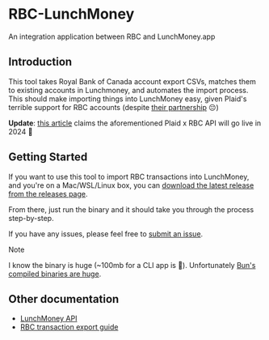 # RBC-LunchMoney

An integration application between RBC and LunchMoney.app

## Introduction

This tool takes Royal Bank of Canada account export CSVs, matches them to existing accounts in Lunchmoney, and automates the import process. This should make importing things into LunchMoney easy, given Plaid's terrible support for RBC accounts (despite [their partnership](https://plaid.com/blog/plaid-expands-presence-in-canada/) 😔)

**Update**: [this article](https://www.reinvestwealth.com/post/plaid-and-rbc-pioneering-open-banking-and-fostering-innovation) claims the aforementioned Plaid x RBC API will go live in 2024 🤞

## Getting Started

If you want to use this tool to import RBC transactions into LunchMoney, and you're on a Mac/WSL/Linux box, you can [download the latest release from the releases page](/home/mykal/projects/mykalmachon/RBC-LunchMoney/README.md).

From there, just run the binary and it should take you through the process step-by-step.

If you have any issues, please feel free to [submit an issue](https://github.com/MykalMachon/RBC-LunchMoney/issues).

> [!NOTE]
> I know the binary is huge (~100mb for a CLI app is 🤪). Unfortunately [Bun's compiled binaries are huge](https://bun.sh/docs/bundler/executables#minification).

## Other documentation

- [LunchMoney API](https://lunchmoney.dev/)
- [RBC transaction export guide](https://www.rbcroyalbank.com/onlinebanking/bankingusertips/accountingsoftware/index.html)
